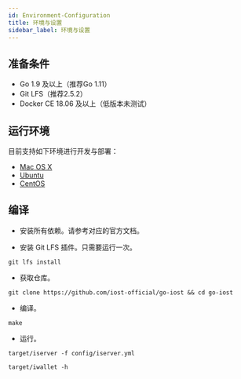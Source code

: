 ```yaml
---
id: Environment-Configuration
title: 环境与设置
sidebar_label: 环境与设置
---
```


## 准备条件

* Go 1.9 及以上（推荐Go 1.11）
* Git LFS（推荐2.5.2）
* Docker CE 18.06 及以上（低版本未测试）

## 运行环境

目前支持如下环境进行开发与部署：

* [Mac OS X](#mac-os-x)
* [Ubuntu](#ubuntu-linux)
* [CentOS](#docker)

## 编译

- 安装所有依赖。请参考对应的官方文档。

- 安装 Git LFS 插件。只需要运行一次。

```
git lfs install
```

- 获取仓库。

```
git clone https://github.com/iost-official/go-iost && cd go-iost
```

- 编译。

```
make
```

- 运行。

```
target/iserver -f config/iserver.yml

target/iwallet -h
```
